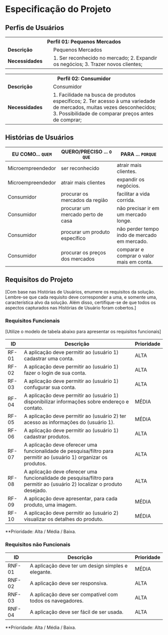 # Especificação do Projeto

## Perfis de Usuários

<table>
<tbody>
<tr align=center>
<th colspan="2">Perfil 01: Pequenos Mercados </th>
</tr>
<tr>
<td width="150px"><b>Descrição</b></td>
<td width="600px">Pequenos Mercados</td>
</tr>
<tr>
<td><b>Necessidades</b></td>
<td>1. Ser reconhecido no mercado;
    2. Expandir os negócios;
    3. Trazer novos clientes;</td>
</tr>
</tbody>
</table>

<table>
<tbody>
<tr align=center>
<th colspan="2">Perfil 02: Consumidor </th>
</tr>
<tr>
<td width="150px"><b>Descrição</b></td>
<td width="600px">Consumidor</td>
</tr>
<tr>
<td><b>Necessidades</b></td>
<td>1. Facilidade na busca de produtos específicos;
    2. Ter acesso à uma variedade de mercados, muitas vezes desconhecidos;
    3. Possibilidade de comparar preços antes de comprar;</td>
</tr>
</tbody>
</table>


## Histórias de Usuários

|EU COMO... `QUEM`   | QUERO/PRECISO ... `O QUE` |PARA ... `PORQUE`                 |
|--------------------|---------------------------|----------------------------------|
| Microempreendedor                | ser reconhecido                       | atrair mais clientes.                              |
| Microempreendedor                | atrair mais clientes                       | expandir os negócios.                              |
| Consumidor                | procurar os mercados da região                       | facilitar a vida corrida.                              |
| Consumidor                | procurar um mercado perto de casa                       | não precisar ir em um mercado longe.                              |
| Consumidor                | procurar um produto específico                       | não perder tempo indo de mercado em mercado.                              |
| Consumidor                | procurar os preços dos mercados                       | comparar e comprar o valor mais em conta.                              |

## Requisitos do Projeto

[Com base nas Histórias de Usuários, enumere os requisitos da solução. Lembre-se que cada requisito deve corresponder a uma, e somente uma, característica alvo da solução. Além disso, certifique-se de que todos os aspectos capturados nas Histórias de Usuário foram cobertos.]

### Requisitos Funcionais

[Utilize o modelo de tabela abaixo para apresentar os requisitos funcionais]

|ID    | Descrição                | Prioridade |
|-------|---------------------------------|----|
| RF-01 |  A aplicação deve permitir ao (usuário 1) cadastrar uma conta.                    | ALTA   | 
| RF-02 |  A aplicação deve permitir ao (usuário 1) fazer o login de sua conta.                    | ALTA   |
| RF-03 |  A aplicação deve permitir ao (usuário 1) confugurar sua conta.                    | ALTA   |
| RF-04 |  A aplicação deve permitir ao (usuário 1) disponibilizar informações sobre endereço e contato.                    | MÉDIA   |
| RF-05 |  A aplicação deve permitir ao (usuário 2) ter acesso as informações do (usuário 1).                    | MÉDIA   |
| RF-06 |  A aplicação deve permitir ao (usuário 1) cadastrar produtos.                    | ALTA   |
| RF-07 |  A aplicação deve oferecer uma funcionalidade de pesquisa/filtro para permitir ao (usuário 1) organizar os produtos.                    | ALTA   |
| RF-08 |  A aplicação deve oferecer uma funcionalidade de pesquisa/filtro para permitir ao (usuário 2) localizar o produto desejado.                    | ALTA   |
| RF-09 |  A aplicação deve apresentar, para cada produto, uma imagem.                    | MÉDIA   |
| RF-10 |  A aplicação deve permitir ao (usuário 2) visualizar os detalhes do produto.                    | MÉDIA   |

**Prioridade: Alta / Média / Baixa. 

### Requisitos não Funcionais


|ID      | Descrição               |Prioridade |
|--------|-------------------------|----|
| RNF-01 |  A aplicação deve ter um design simples e elegante.                    | MÉDIA   | 
| RNF-02    |  A aplicação deve ser responsiva.                    | ALTA   | 
| RNF-03    |  A aplicação deve ser compatível com todos os navegadores.                    | ALTA   | 
| RNF-04    |  A aplicação deve ser fácil de ser usada.                    | ALTA   | 

**Prioridade: Alta / Média / Baixa. 

